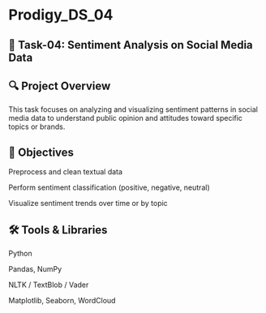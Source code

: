 # Prodigy_DS_04
## 💬 Task-04: Sentiment Analysis on Social Media Data

## 🔍 Project Overview

This task focuses on analyzing and visualizing sentiment patterns in social media data to understand public opinion and attitudes toward specific topics or brands.



## 🎯 Objectives

Preprocess and clean textual data

Perform sentiment classification (positive, negative, neutral)

Visualize sentiment trends over time or by topic



## 🛠 Tools & Libraries

Python

Pandas, NumPy

NLTK / TextBlob / Vader

Matplotlib, Seaborn, WordCloud
